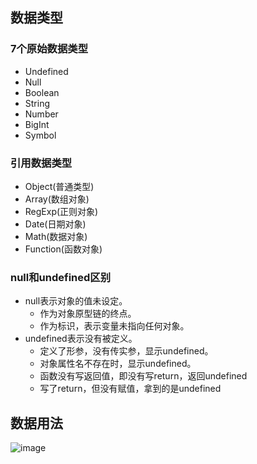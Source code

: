 ## 数据类型
### 7个原始数据类型
- Undefined
- Null
- Boolean
- String
- Number
- BigInt
- Symbol

### 引用数据类型
- Object(普通类型)
- Array(数组对象)
- RegExp(正则对象)
- Date(日期对象)
- Math(数据对象)
- Function(函数对象)

### null和undefined区别
- null表示对象的值未设定。
    - 作为对象原型链的终点。
    - 作为标识，表示变量未指向任何对象。
- undefined表示没有被定义。
    - 定义了形参，没有传实参，显示undefined。
    - 对象属性名不存在时，显示undefined。
    - 函数没有写返回值，即没有写return，返回undefined
    - 写了return，但没有赋值，拿到的是undefined
    
## 数据用法
![image](https://img2018.cnblogs.com/blog/1698803/201906/1698803-20190626155541892-331188897.png)


